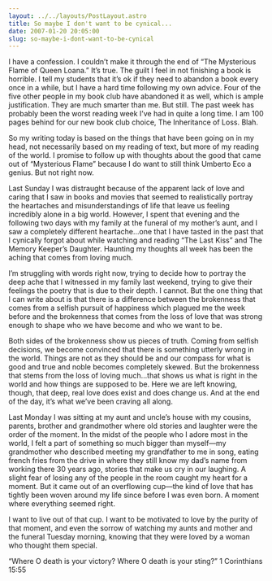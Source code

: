 ```yaml
---
layout: ../../layouts/PostLayout.astro
title: So maybe I don't want to be cynical...
date: 2007-01-20 20:05:00
slug: so-maybe-i-dont-want-to-be-cynical
---
```


I have a confession. I couldn’t make it through the end of “The Mysterious Flame of Queen Loana.” It’s true. The guilt I feel in not finishing a book is horrible. I tell my students that it’s ok if they need to abandon a book every once in a while, but I have a hard time following my own advice. Four of the five other people in my book club have abandoned it as well, which is ample justification. They are much smarter than me. But still. The past week has probably been the worst reading week I’ve had in quite a long time. I am 100 pages behind for our new book club choice, The Inheritance of Loss. Blah.  
  
So my writing today is based on the things that have been going on in my head, not necessarily based on my reading of text, but more of my reading of the world. I promise to follow up with thoughts about the good that came out of “Mysterious Flame” because I do want to still think Umberto Eco a genius. But not right now.  
  
Last Sunday I was distraught because of the apparent lack of love and caring that I saw in books and movies that seemed to realistically portray the heartaches and misunderstandings of life that leave us feeling incredibly alone in a big world. However, I spent that evening and the following two days with my family at the funeral of my mother’s aunt, and I saw a completely different heartache…one that I have tasted in the past that I cynically forgot about while watching and reading “The Last Kiss” and The Memory Keeper’s Daughter. Haunting my thoughts all week has been the aching that comes from loving much.  
  
I’m struggling with words right now, trying to decide how to portray the deep ache that I witnessed in my family last weekend, trying to give their feelings the poetry that is due to their depth. I cannot. But the one thing that I can write about is that there is a difference between the brokenness that comes from a selfish pursuit of happiness which plagued me the week before and the brokenness that comes from the loss of love that was strong enough to shape who we have become and who we want to be.  
  
Both sides of the brokenness show us pieces of truth. Coming from selfish decisions, we become convinced that there is something utterly wrong in the world. Things are not as they should be and our compass for what is good and true and noble becomes completely skewed. But the brokenness that stems from the loss of loving much…that shows us what is right in the world and how things are supposed to be. Here we are left knowing, though, that deep, real love does exist and does change us. And at the end of the day, it’s what we’ve been craving all along.  
  
Last Monday I was sitting at my aunt and uncle’s house with my cousins, parents, brother and grandmother where old stories and laughter were the order of the moment. In the midst of the people who I adore most in the world, I felt a part of something so much bigger than myself—my grandmother who described meeting my grandfather to me in song, eating french fries from the drive in where they still know my dad’s name from working there 30 years ago, stories that make us cry in our laughing. A slight fear of losing any of the people in the room caught my heart for a moment. But it came out of an overflowing cup—the kind of love that has tightly been woven around my life since before I was even born. A moment where everything seemed right.  
  
I want to live out of that cup. I want to be motivated to love by the purity of that moment, and even the sorrow of watching my aunts and mother and the funeral Tuesday morning, knowing that they were loved by a woman who thought them special.  
  
“Where O death is your victory? Where O death is your sting?” 1 Corinthians 15:55